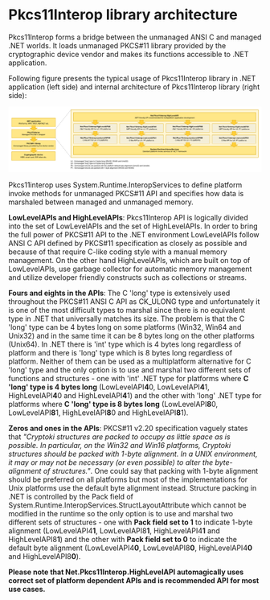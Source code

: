 # Pkcs11Interop library architecture

Pkcs11Interop forms a bridge between the unmanaged ANSI C and managed .NET worlds. It loads unmanaged PKCS#11 library provided by the cryptographic device vendor and makes its functions accessible to .NET application.

Following figure presents the typical usage of Pkcs11Interop library in .NET application (left side) and internal architecture of Pkcs11Interop library (right side):

![Pkcs11Interop architecture](images/pkcs11interop-architecture.png?raw=true)

Pkcs11interop uses System.Runtime.InteropServices to define platform invoke methods for unmanaged PKCS#11 API and specifies how data is marshaled between managed and unmanaged memory.

**LowLevelAPIs and HighLevelAPIs**: Pkcs11Interop API is logically divided into the set of LowLevelAPIs and the set of HighLevelAPIs. In order to bring the full power of PKCS#11 API to the .NET environment LowLevelAPIs follow ANSI C API defined by PKCS#11 specification as closely as possible and because of that require C-like coding style with a manual memory management. On the other hand HighLevelAPIs, which are built on top of LowLevelAPIs, use garbage collector for automatic memory management and utilize developer friendly constructs such as collections or streams.

**Fours and eights in the APIs**: The C 'long' type is extensively used throughout the PKCS#11 ANSI C API as CK_ULONG type and unfortunately it is one of the most difficult types to marshal since there is no equivalent type in .NET that universally matches its size. The problem is that the C 'long' type can be 4 bytes long on some platforms (Win32, Win64 and Unix32) and in the same time it can be 8 bytes long on the other platforms (Unix64). In .NET there is 'int' type which is 4 bytes long regardless of platform and there is 'long' type which is 8 bytes long regardless of platform. Neither of them can be used as a multiplatform alternative for C 'long' type and the only option is to use and marshal two different sets of functions and structures - one with 'int' .NET type for platforms where **C 'long' type is 4 bytes long** (LowLevelAPI**4**0, LowLevelAPI**4**1, HighLevelAPI**4**0 and HighLevelAPI**4**1) and the other with 'long' .NET type for platforms where **C 'long' type is 8 bytes long** (LowLevelAPI**8**0, LowLevelAPI**8**1, HighLevelAPI**8**0 and HighLevelAPI**8**1).

**Zeros and ones in the APIs**: PKCS#11 v2.20 specification vaguely states that *"Cryptoki structures are packed to occupy as little space as is possible. In particular, on the Win32 and Win16 platforms, Cryptoki structures should be packed with 1-byte alignment. In a UNIX environment, it may or may not be necessary (or even possible) to alter the byte-alignment of structures."*. One could say that packing with 1-byte alignment should be preferred on all platforms but most of the implementations for Unix platforms use the default byte alignment instead. Structure packing in .NET is controlled by the Pack field of System.Runtime.InteropServices.StructLayoutAttribute which cannot be modified in the runtime so the only option is to use and marshal two different sets of structures - one with **Pack field set to 1** to indicate 1-byte alignment (LowLevelAPI4**1**, LowLevelAPI8**1**, HighLevelAPI4**1** and HighLevelAPI8**1**) and the other with **Pack field set to 0** to indicate the default byte alignment (LowLevelAPI4**0**, LowLevelAPI8**0**, HighLevelAPI4**0** and HighLevelAPI8**0**).

**Please note that Net.Pkcs11Interop.HighLevelAPI automagically uses correct set of platform dependent APIs and is recommended API for most use cases.**
